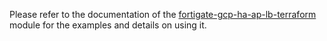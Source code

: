 Please refer to the documentation of the [fortigate-gcp-ha-ap-lb-terraform](https://github.com/40net-cloud/fortigate-gcp-ha-ap-lb-terraform) module for the examples and details on using it.
